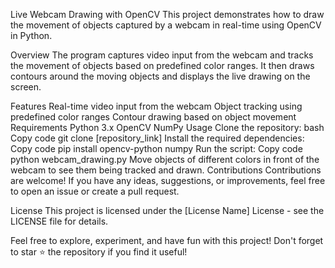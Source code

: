 Live Webcam Drawing with OpenCV
This project demonstrates how to draw the movement of objects captured by a webcam in real-time using OpenCV in Python.

Overview
The program captures video input from the webcam and tracks the movement of objects based on predefined color ranges. It then draws contours around the moving objects and displays the live drawing on the screen.

Features
Real-time video input from the webcam
Object tracking using predefined color ranges
Contour drawing based on object movement
Requirements
Python 3.x
OpenCV
NumPy
Usage
Clone the repository:
bash
Copy code
git clone [repository_link]
Install the required dependencies:
Copy code
pip install opencv-python numpy
Run the script:
Copy code
python webcam_drawing.py
Move objects of different colors in front of the webcam to see them being tracked and drawn.
Contributions
Contributions are welcome! If you have any ideas, suggestions, or improvements, feel free to open an issue or create a pull request.

License
This project is licensed under the [License Name] License - see the LICENSE file for details.

Feel free to explore, experiment, and have fun with this project! Don't forget to star ⭐️ the repository if you find it useful!





